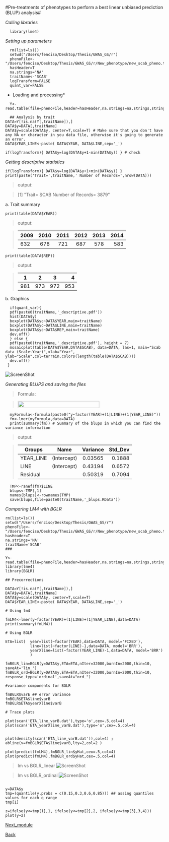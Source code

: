 #Pre-treatments of phenotypes to perform a best linear unbiased prediction (BLUP) analysis#

*Calling libraries*

```{r}
  library(lme4)
```

*Setting up parameters*

```{r}
  rm(list=ls())
  setwd("/Users/fenciso/Desktop/Thesis/GWAS_GS/r")
  phenoFile<-"/Users/fenciso/Desktop/Thesis/GWAS_GS/r/New_phenotype/new_scab_pheno.txt"
  hasHeader=T
  na.strings='NA'
  traitName<-'SCAB'
  logTransform=FALSE
  quant_var=FALSE
```

* Loading and processing*

```{r}
  Y<-read.table(file=phenoFile,header=hasHeader,na.strings=na.strings,stringsAsFactors=F)

  ## Analysis by trait
DATA=Y[!is.na(Y[,traitName]),]
DATA$y=DATA[,traitName]
DATA$y=scale(DATA$y, center=T,scale=T) # Make sure that you don't have any NA or character in you data file, otherwise it's going to generate an error.
DATA$YEAR_LINE<-paste( DATA$YEAR, DATA$LINE,sep='_') 

if(logTransform){ DATA$y=log(DATA$y+1-min(DATA$y)) } # check

```

*Getting descriptive statistics*

```{r} 
if(logTransform){ DATA$y=log(DATA$y+1+min(DATA$y)) }
print(paste('Trait=',traitName,' Number of Records=',nrow(DATA)))
```
>output:

>[1] "Trait= SCAB  Number of Records= 3879"

a. Trait summary
```{r}
print(table(DATA$YEAR))
```
>output:

>| 2009 | 2010 | 2011 | 2012 | 2013 | 2014 |
>| ---- |:----:|:----:|:----:|:----:|-----:|
>| 632  | 678  | 721  | 687  | 578  | 583  |

```{r}
print(table(DATA$REP))
```
>output:

>|  1  |  2  |  3  |  4  |
>| --- |:---:|:---:|----:|
>| 981 | 973 | 972 | 953 |

b. Graphics

```{r}
  if(quant_var){
  pdf(paste0(traitName,'_descriptive.pdf'))
  hist(DATA$y)
  boxplot(DATA$yc~DATA$YEAR,main=traitName)
  boxplot(DATA$yc~DATA$LINE,main=traitName)
  boxplot(DATA$yc~DATA$REP,main=traitName)
  dev.off()
  } else {
  pdf(paste0(traitName,'_descriptive.pdf'), height = 7)
  mosaicplot(table(DATA$YEAR,DATA$SCAB), data=DATA, las=1, main="Scab data (Scale~Year)",xlab="Year", ylab="Scale",col=terrain.colors(length(table(DATA$SCAB))))
  dev.off()
 }
 ```
![ScreenShot](https://github.com/fenciso13/GWAS_and_GS/blob/master/pdf/Scab_plot.png)

*Generating BLUPS and saving the files*

>Formula:

> <img src="https://github.com/fenciso13/GWAS_and_GS/blob/master/pdf/ecuation.jpg" width="259" height="21.5" />

```{r}
  myFormula<-formula(paste0("y~factor(YEAR)+(1|LINE)+(1|YEAR_LINE)"))
  fm<-lmer(myFormula,data=DATA)  
  print(summary(fm)) # Summary of the blups in which you can find the variance information
```
>output:

>| Groups        | Name          |  Variance |  Std_Dev |
>| ------------- |:-------------:|:---------:|---------:|
>| YEAR_LINE     | (Intercept)   |   0.03565 |   0.1888 |
>| LINE          | (Intercept)   |   0.43194 |   0.6572 |
>| Residual      |               |   0.50319 |   0.7094 |

```{r}
  TMP<-ranef(fm)$LINE
  blups<-TMP[,1]
  names(blups)<-rownames(TMP)
  save(blups,file=paste0(traitName,'_blups.RData'))
 ``` 
*Comparing LM4 with BGLR*
```{r}
rm(list=ls())
setwd("/Users/fenciso/Desktop/Thesis/GWAS_GS/r")
phenoFile<-"/Users/fenciso/Desktop/Thesis/GWAS_GS/r/New_phenotype/new_scab_pheno.txt"
hasHeader=T
na.strings='NA'
traitName='SCAB'
###

Y<-read.table(file=phenoFile,header=hasHeader,na.strings=na.strings,stringsAsFactors=F)
library(lme4)
library(BGLR)

## Precorrections

DATA=Y[!is.na(Y[,traitName]),]
DATA$y=DATA[,traitName]
DATA$y=scale(DATA$y, center=T,scale=T)
DATA$YEAR_LINE<-paste( DATA$YEAR, DATA$LINE,sep='_')

# Using lm4

fmLM4<-lmer(y~factor(YEAR)+(1|LINE)+(1|YEAR_LINE),data=DATA) 
print(summary(fmLM4))

# Using BGLR

ETA=list(  year=list(~factor(YEAR),data=DATA, model='FIXED'),
           line=list(~factor(LINE)-1,data=DATA, model='BRR'),
           yearXline=list(~factor(YEAR_LINE)-1,data=DATA, model='BRR') 
           )

fmBGLR_lin=BGLR(y=DATA$y,ETA=ETA,nIter=32000,burnIn=2000,thin=10, saveAt='lin_')
fmBGLR_ord=BGLR(y=DATA$y,ETA=ETA,nIter=32000,burnIn=2000,thin=10, response_type='ordinal',saveAt="ord_")

#variance components for BGLR

fmBGLR$varE ## error variance 
fmBGLR$ETA$line$varB
fmBGLR$ETA$yearXline$varB

# Trace plots

plot(scan('ETA_line_varB.dat'),type='o',cex=.5,col=4)
plot(scan('ETA_yearXline_varB.dat'),type='o',cex=.5,col=4)


plot(density(scan('ETA_line_varB.dat')),col=4) ; abline(v=fmBGLR$ETA$line$varB,lty=2,col=2 )

plot(predict(fmLM4),fmBGLR_lin$yHat,cex=.5,col=4)
plot(predict(fmLM4),fmBGLR_ord$yHat,cex=.5,col=4)
```
>lm vs BGLR_linear
![ScreenShot](https://github.com/fenciso13/GWAS_and_GS/blob/master/pdf/fml_linear.png)

>lm vs BGLR_ordinal
![ScreenShot](https://github.com/fenciso13/GWAS_and_GS/blob/master/pdf/flm_ord.png)
```{r}

y=DATA$y
tmp=(quantile(y,probs = c(0.15,0.3,0.6,0.85))) ## assing quantiles values for each q range
tmp[1]

z=ifelse(y<=tmp[1],1, ifelse(y<=tmp[2],2, ifelse(y<=tmp[3],3,4)))
plot(y~z) 
```
[Next_module](https://github.com/fenciso13/GWAS_and_GS/blob/master/modules/4.%20Merging%20Geno%26Pheno%20files.md)

[Back](https://github.com/fenciso13/GWAS_and_GS)
